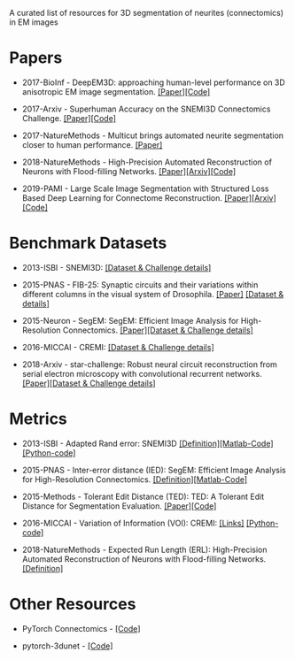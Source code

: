 A curated list of resources for 3D segmentation of neurites (connectomics) in EM images

# Papers

- 2017-BioInf - DeepEM3D: approaching human-level performance on 3D anisotropic EM image segmentation. [[Paper]](https://academic.oup.com/bioinformatics/article/33/16/2555/3096435)[[Code]](https://github.com/divelab/deepem3d)

- 2017-Arxiv - Superhuman Accuracy on the SNEMI3D Connectomics Challenge. [[Paper]](https://arxiv.org/abs/1706.00120)[[Code]](https://github.com/torms3/Superhuman)

- 2017-NatureMethods - Multicut brings automated neurite segmentation closer to human performance. [[Paper]](https://www.nature.com/articles/nmeth.4151)

- 2018-NatureMethods - High-Precision Automated Reconstruction of Neurons with Flood-filling Networks. [[Paper]](https://www.nature.com/articles/s41592-018-0049-4)[[Arxiv]](https://arxiv.org/pdf/1611.00421.pdf)[[Code]](https://github.com/google/ffn)

- 2019-PAMI - Large Scale Image Segmentation with Structured Loss Based Deep Learning for Connectome Reconstruction. [[Paper]](https://ieeexplore.ieee.org/document/8364622)[[Arxiv]](https://arxiv.org/abs/1709.02974)[[Code]](https://github.com/funkey/mala)


# Benchmark Datasets

- 2013-ISBI - SNEMI3D: [[Dataset & Challenge details]](http://brainiac2.mit.edu/SNEMI3D/)

- 2015-PNAS - FIB-25: Synaptic circuits and their variations within different columns in the visual system of Drosophila. [[Paper]](https://www.ncbi.nlm.nih.gov/pmc/articles/PMC4640747/) [[Dataset & details]](https://www.janelia.org/project-team/flyem/tools-and-data-release)

- 2015-Neuron - SegEM: SegEM: Efficient Image Analysis for High-Resolution Connectomics. [[Paper]](https://www.sciencedirect.com/science/article/pii/S0896627315007606)[[Dataset & Challenge details]](http://segem.brain.mpg.de/)

- 2016-MICCAI - CREMI: [[Dataset & Challenge details]](https://cremi.org/)

- 2018-Arxiv - star-challenge: Robust neural circuit reconstruction from serial electron microscopy with convolutional recurrent networks. [[Paper]](https://arxiv.org/abs/1811.11356v1)[[Dataset & Challenge details]](https://star-challenge.github.io/)

# Metrics

- 2013-ISBI - Adapted Rand error: SNEMI3D [[Definition]](http://brainiac2.mit.edu/SNEMI3D/evaluation)[[Matlab-Code]](http://brainiac2.mit.edu/SNEMI3D/evaluation)[[Python-code]](https://github.com/cremi/cremi_python/blob/master/cremi/evaluation/rand.py)

- 2015-PNAS - Inter-error distance (IED): SegEM: Efficient Image Analysis for High-Resolution Connectomics. [[Definition]](https://www.sciencedirect.com/science/article/pii/S0896627315007606)[[Matlab-Code]](https://github.com/mhlabCodingTeam/SegEM/blob/master/cortex/segmentation/evaluateSeg.m)

- 2015-Methods - Tolerant Edit Distance (TED): TED: A Tolerant Edit Distance for Segmentation Evaluation. [[Paper]](https://arxiv.org/abs/1503.02291)[[Code]](https://github.com/funkey/ted)

- 2016-MICCAI - Variation of Information (VOI): CREMI: [[Links]](https://cremi.org/) [[Python-code]](https://github.com/cremi/cremi_python/blob/master/cremi/evaluation/voi.py)

- 2018-NatureMethods - Expected Run Length (ERL): High-Precision Automated Reconstruction of Neurons with Flood-filling Networks. [[Definition]](https://static-content.springer.com/esm/art%3A10.1038%2Fs41592-018-0049-4/MediaObjects/41592_2018_49_MOESM1_ESM.pdf)

# Other Resources

- PyTorch Connectomics - [[Code]](https://github.com/zudi-lin/pytorch_connectomics)

- pytorch-3dunet - [[Code]](https://github.com/wolny/pytorch-3dunet)
